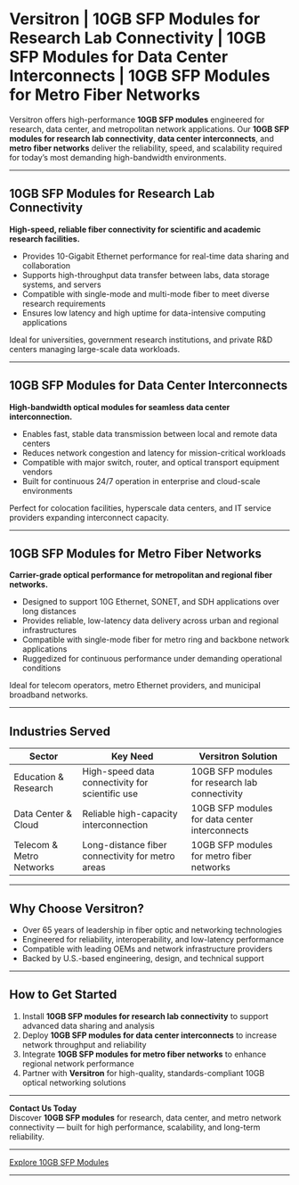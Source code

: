 # Versitron | 10GB SFP Modules for Research Lab Connectivity | 10GB SFP Modules for Data Center Interconnects | 10GB SFP Modules for Metro Fiber Networks

Versitron offers high-performance **10GB SFP modules** engineered for research, data center, and metropolitan network applications. Our **10GB SFP modules for research lab connectivity**, **data center interconnects**, and **metro fiber networks** deliver the reliability, speed, and scalability required for today’s most demanding high-bandwidth environments.

---

## 10GB SFP Modules for Research Lab Connectivity

**High-speed, reliable fiber connectivity for scientific and academic research facilities.**

- Provides 10-Gigabit Ethernet performance for real-time data sharing and collaboration  
- Supports high-throughput data transfer between labs, data storage systems, and servers  
- Compatible with single-mode and multi-mode fiber to meet diverse research requirements  
- Ensures low latency and high uptime for data-intensive computing applications  

Ideal for universities, government research institutions, and private R&D centers managing large-scale data workloads.

---

## 10GB SFP Modules for Data Center Interconnects

**High-bandwidth optical modules for seamless data center interconnection.**

- Enables fast, stable data transmission between local and remote data centers  
- Reduces network congestion and latency for mission-critical workloads  
- Compatible with major switch, router, and optical transport equipment vendors  
- Built for continuous 24/7 operation in enterprise and cloud-scale environments  

Perfect for colocation facilities, hyperscale data centers, and IT service providers expanding interconnect capacity.

---

## 10GB SFP Modules for Metro Fiber Networks

**Carrier-grade optical performance for metropolitan and regional fiber networks.**

- Designed to support 10G Ethernet, SONET, and SDH applications over long distances  
- Provides reliable, low-latency data delivery across urban and regional infrastructures  
- Compatible with single-mode fiber for metro ring and backbone network applications  
- Ruggedized for continuous performance under demanding operational conditions  

Ideal for telecom operators, metro Ethernet providers, and municipal broadband networks.

---

## Industries Served

| Sector                      | Key Need                                           | Versitron Solution                                |
|------------------------------|---------------------------------------------------|---------------------------------------------------|
| Education & Research         | High-speed data connectivity for scientific use   | 10GB SFP modules for research lab connectivity    |
| Data Center & Cloud          | Reliable high-capacity interconnection            | 10GB SFP modules for data center interconnects    |
| Telecom & Metro Networks     | Long-distance fiber connectivity for metro areas  | 10GB SFP modules for metro fiber networks         |

---

## Why Choose Versitron?

- Over 65 years of leadership in fiber optic and networking technologies  
- Engineered for reliability, interoperability, and low-latency performance  
- Compatible with leading OEMs and network infrastructure providers  
- Backed by U.S.-based engineering, design, and technical support  

---

## How to Get Started

1. Install **10GB SFP modules for research lab connectivity** to support advanced data sharing and analysis  
2. Deploy **10GB SFP modules for data center interconnects** to increase network throughput and reliability  
3. Integrate **10GB SFP modules for metro fiber networks** to enhance regional network performance  
4. Partner with **Versitron** for high-quality, standards-compliant 10GB optical networking solutions  

---

**Contact Us Today**  
Discover **10GB SFP modules** for research, data center, and metro network connectivity — built for high performance, scalability, and long-term reliability.  

---

[Explore 10GB SFP Modules](https://www.versitron.com/collections/10gb-sfp-modules)

---
